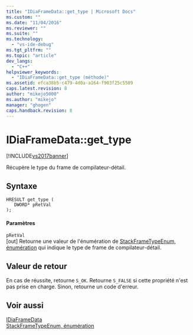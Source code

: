 ```yaml
---
title: "IDiaFrameData::get_type | Microsoft Docs"
ms.custom: ""
ms.date: "11/04/2016"
ms.reviewer: ""
ms.suite: ""
ms.technology: 
  - "vs-ide-debug"
ms.tgt_pltfrm: ""
ms.topic: "article"
dev_langs: 
  - "C++"
helpviewer_keywords: 
  - "IDiaFrameData::get_type (méthode)"
ms.assetid: efca38b5-c479-4d0a-a164-f903f25c5509
caps.latest.revision: 8
author: "mikejo5000"
ms.author: "mikejo"
manager: "ghogen"
caps.handback.revision: 8
---
```

# IDiaFrameData::get_type
[!INCLUDE[vs2017banner](../../code-quality/includes/vs2017banner.md)]

Récupère le type du frame de compilateur\-détail.  
  
## Syntaxe  
  
```cpp#  
HRESULT get_type (   
   DWORD* pRetVal  
);  
```  
  
#### Paramètres  
 `pRetVal`  
 \[out\]  Retourne une valeur de l'énumération de [StackFrameTypeEnum, énumération](../../debugger/debug-interface-access/stackframetypeenum.md) qui indique le type de frame de compilateur\-détail.  
  
## Valeur de retour  
 En cas de réussite, retourne `S_OK`.  Retourne `S_FALSE` si cette propriété n'est pas prise en charge.  Sinon, retourne un code d'erreur.  
  
## Voir aussi  
 [IDiaFrameData](../../debugger/debug-interface-access/idiaframedata.md)   
 [StackFrameTypeEnum, énumération](../../debugger/debug-interface-access/stackframetypeenum.md)